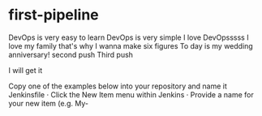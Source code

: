
# first-pipeline
DevOps is very easy to learn
DevOps is very simple 
I love DevOpsssss
I love my family that's why I wanna make six figures
To day is my wedding anniversary! 
second push 
Third push

I will get it 


Copy one of the examples below into your repository and name it Jenkinsfile · Click the New Item menu within Jenkins · Provide a name for your new item (e.g. My-

